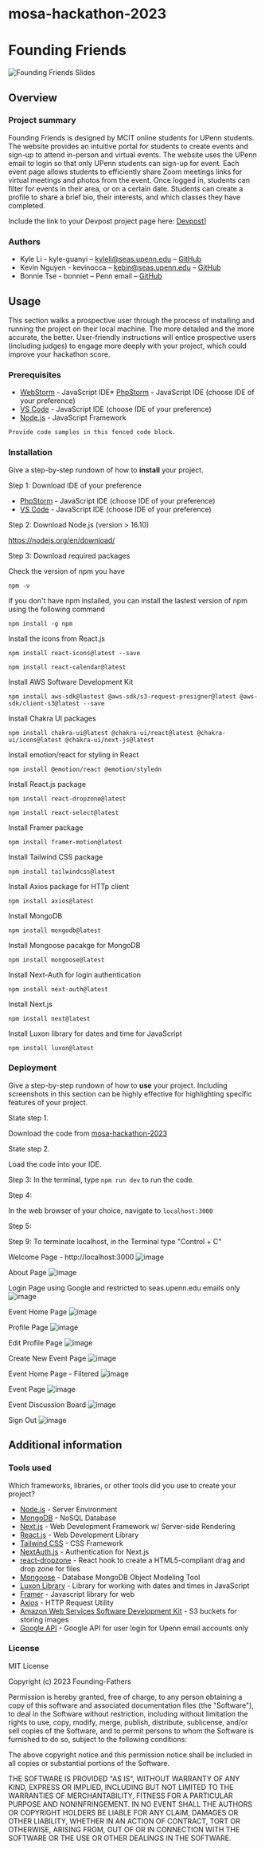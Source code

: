 # mosa-hackathon-2023

# Founding Friends
![Founding Friends Slides](https://github.com/kyle-guanyi/mosa-hackathon-2023/assets/70975465/a8a73f79-7185-426d-8606-c8a9d089ced6)


## Overview

### Project summary

Founding Friends is designed by MCIT online students for UPenn students. The website provides an intuitive portal for students to create events and sign-up to attend in-person and virtual events. The website uses the UPenn email to login so that only UPenn students can sign-up for event. Each event page allows students to efficiently share Zoom meetings links for virtual meetings and photos from the event. Once logged in, students can filter for events in their area, or on a certain date. Students can create a profile to share a brief bio, their interests, and which classes they have completed. 

Include the link to your Devpost project page here: [Devpost](https://devpost.com/software/founding-friends)]

### Authors

* Kyle Li - kyle-guanyi – kyleli@seas.upenn.edu – [GitHub](https://github.com/kyle-guanyi)
* Kevin Nguyen - kevinocca – kebin@seas.upenn.edu – [GitHub](https://github.com/kebinjpeg)
* Bonnie Tse - bonniet – Penn email – [GitHub](https://github.com/bonniewt)

## Usage

This section walks a prospective user through the process of installing and running the project on their local machine. The more detailed and the more accurate, the better. User-friendly instructions will entice prospective users (including judges) to engage more deeply with your project, which could improve your hackathon score.

### Prerequisites

* [WebStorm](https://www.jetbrains.com/webstorm/) - JavaScript IDE* [PhpStorm]((https://www.jetbrains.com/phpstorm/)) - JavaScript IDE (choose IDE of your preference)
* [VS Code](https://code.visualstudio.com/) - JavaScript IDE (choose IDE of your preference)
* [Node.js](https://nodejs.org/en/download/) - JavaScript Framework
```
Provide code samples in this fenced code block.
```

### Installation

Give a step-by-step rundown of how to **install** your project.

Step 1: Download IDE of your preference

* [PhpStorm]((https://www.jetbrains.com/phpstorm/)) - JavaScript IDE (choose IDE of your preference)
* [VS Code](https://code.visualstudio.com/) - JavaScript IDE (choose IDE of your preference)

Step 2: Download Node.js (version > 16.10)

https://nodejs.org/en/download/

Step 3: Download required packages

Check the version of npm you have

``` npm -v ```

If you don't have npm installed, you can install the lastest version of npm using the following command

```npm install -g npm```

Install the icons from React.js 

```npm install react-icons@latest --save```

```npm install react-calendar@latest``` 

Install AWS Software Development Kit

```npm install aws-sdk@lastest @aws-sdk/s3-request-presigner@latest @aws-sdk/client-s3@latest --save```

Install Chakra UI packages

```npm install chakra-ui@latest @chakra-ui/react@latest @chakra-ui/icons@latest @chakra-ui/next-js@latest```

Install emotion/react for styling in React

```npm install @emotion/react @emotion/styledn```

Install React.js package

```npm install react-dropzone@latest``` 

```npm install react-select@latest```

Install Framer package

```npm install framer-motion@latest``` 

Install Tailwind CSS package

```npm install tailwindcss@latest```

Install Axios package for HTTp client

```npm install axios@latest```

Install MongoDB

```npm install mongodb@latest```

Install Mongoose pacakge for MongoDB

```npm install mongoose@latest``` 

Install Next-Auth for login authentication

```npm install next-auth@latest```

Install Next.js

```npm install next@latest```

Install Luxon library for dates and time for JavaScript

```npm install luxon@latest```

### Deployment

Give a step-by-step rundown of how to **use** your project. Including screenshots in this section can be highly effective for highlighting specific features of your project.

State step 1.

Download the code from [mosa-hackathon-2023](https://github.com/kyle-guanyi/mosa-hackathon-2023)

State step 2.

Load the code into your IDE. 

Step 3:
In the terminal, type `npm run dev` to run the code.

Step 4: 

In the web browser of your choice, navigate to `localhost:3000`

Step 5: 

Step 9: To terminate localhost, in the Terminal type "Control + C"

Welcome Page - http://localhost:3000
![image](https://github.com/kyle-guanyi/mosa-hackathon-2023/assets/70975465/e9eb2149-c9b7-4a20-975a-0cf743457ab2)

About Page
![image](https://github.com/kyle-guanyi/mosa-hackathon-2023/assets/70975465/1f2a127b-b485-4261-a7f2-e362ba2b32fe)

Login Page using Google and restricted to seas.upenn.edu emails only
![image](https://github.com/kyle-guanyi/mosa-hackathon-2023/assets/70975465/ff4cc641-1e66-4073-a2b9-37c1018b9185)

Event Home Page
![image](https://github.com/kyle-guanyi/mosa-hackathon-2023/assets/70975465/cc99f5e8-82bd-46a3-bbc5-a565b373484d)

Profile Page
![image](https://github.com/kyle-guanyi/mosa-hackathon-2023/assets/70975465/d6291d0a-77a1-4192-b5a6-d5358d96f219)

Edit Profile Page
![image](https://github.com/kyle-guanyi/mosa-hackathon-2023/assets/70975465/a3351919-dacb-4994-8d01-fa5d7be47bc3)

Create New Event Page
![image](https://github.com/kyle-guanyi/mosa-hackathon-2023/assets/70975465/a187d386-4d41-4765-85d3-0659bd902338)

Event Home Page - Filtered
![image](https://github.com/kyle-guanyi/mosa-hackathon-2023/assets/70975465/fe3afef4-cd9d-4901-bbcd-1c340f6b5eb9)

Event Page
![image](https://github.com/kyle-guanyi/mosa-hackathon-2023/assets/70975465/853dd0cb-5858-45c5-aff9-32c8bc8f2942)

Event Discussion Board
![image](https://github.com/kyle-guanyi/mosa-hackathon-2023/assets/70975465/dba51669-8ceb-432c-a485-151eb92e1ced)

Sign Out
![image](https://github.com/kyle-guanyi/mosa-hackathon-2023/assets/70975465/d92fa765-c844-4d86-a418-78a1ba6982d4)


## Additional information

### Tools used

Which frameworks, libraries, or other tools did you use to create your project?

* [Node.js](https://nodejs.org/en/about/) - Server Environment
* [MongoDB](https://www.mongodb.com/) - NoSQL Database
* [Next.js](https://nextjs.org/) - Web Development Framework w/ Server-side Rendering
* [React.js](https://reactjs.org/) - Web Development Library
* [Tailwind CSS](https://tailwindcss.com/) - CSS Framework
* [NextAuth.js](https://next-auth.js.org/) - Authentication for Next.js
* [react-dropzone](https://react-dropzone.js.org/) - React hook to create a HTML5-compliant drag and drop zone for files
* [Mongoose](https://www.npmjs.com/package/mongoose) - Database MongoDB Object Modeling Tool
* [Luxon Library](https://www.npmjs.com/package/luxon) - Library for working with dates and times in JavaScript
* [Framer](https://www.framer.com/about/) - Javascript library for web
* [Axios](https://axios-http.com/) - HTTP Request Utility
* [Amazon Web Services Software Development Kit](https://aws.amazon.com/developer/tools/) - S3 buckets for storing images
* [Google API](https://cloud.google.com/?hl=en) - Google API for user login for Upenn email accounts only


### License

MIT License

Copyright (c) 2023 Founding-Fathers

Permission is hereby granted, free of charge, to any person obtaining a copy
of this software and associated documentation files (the "Software"), to deal
in the Software without restriction, including without limitation the rights
to use, copy, modify, merge, publish, distribute, sublicense, and/or sell
copies of the Software, and to permit persons to whom the Software is
furnished to do so, subject to the following conditions:

The above copyright notice and this permission notice shall be included in all
copies or substantial portions of the Software.

THE SOFTWARE IS PROVIDED "AS IS", WITHOUT WARRANTY OF ANY KIND, EXPRESS OR
IMPLIED, INCLUDING BUT NOT LIMITED TO THE WARRANTIES OF MERCHANTABILITY,
FITNESS FOR A PARTICULAR PURPOSE AND NONINFRINGEMENT. IN NO EVENT SHALL THE
AUTHORS OR COPYRIGHT HOLDERS BE LIABLE FOR ANY CLAIM, DAMAGES OR OTHER
LIABILITY, WHETHER IN AN ACTION OF CONTRACT, TORT OR OTHERWISE, ARISING FROM,
OUT OF OR IN CONNECTION WITH THE SOFTWARE OR THE USE OR OTHER DEALINGS IN THE
SOFTWARE.
